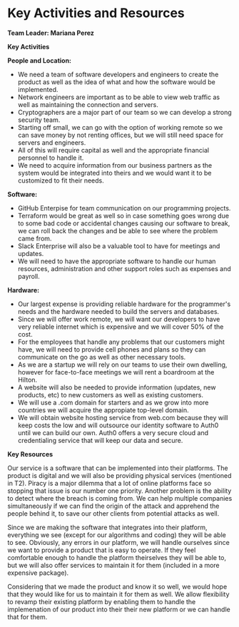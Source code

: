 # Key Activities and Resources
**Team Leader: Mariana Perez**
 
 **Key Activities**
 
**People and Location:**
- We need a team of software developers and engineers to create the product as well as the idea of what and how the software would be implemented.
- Network engineers are important as to be able to view web traffic as well as maintaining the connection and servers.
- Cryptographers are a major part of our team so we can develop a strong security team. 
- Starting off small, we can go with the option of working remote so we can save money by not renting offices, but we will still need space for servers and engineers.
- All of this will require capital as well and the appropriate financial personnel to handle it.
- We need to acquire information from our business partners as the system would be integrated into theirs and we would want it to be customized to fit their needs.

**Software:**
- GitHub Enterpise for team communication on our programming projects. 
- Terraform would be great as well so in case something goes wrong due to some bad code or accidental changes causing our software to break, we can roll back the changes and be able to see where the problem came from. 
- Slack Enterprise will also be a valuable tool to have for meetings and updates. 
- We will need to have the appropriate software to handle our human resources, administration and other support roles such as expenses and payroll. 

**Hardware:**
- Our largest expense is providing reliable hardware for the programmer's needs and the hardware needed to build the servers and databases.
- Since we will offer work remote, we will want our developers to have very reliable internet which is expensive and we will cover 50% of the cost.
- For the employees that handle any problems that our customers might have, we will need to provide cell phones and plans so they can communicate on the go as well as other necessary tools.
- As we are a startup we will rely on our teams to use their own dwelling, however for face-to-face meetings we will rent a boardroom at the Hilton.
- A website will also be needed to provide information (updates, new products, etc) to new customers as well as existing customers.
- We will use a .com domain for starters and as we grow into more countries we will acquire the appropiate top-level domain. 
- We will obtain website hosting service from web.com because they will keep costs the low and will outsource our identity software to Auth0 until we can build our own. Auth0 offers a very secure cloud and credentialing service that will keep our data and secure.

**Key Resources**

Our service is a software that can be implemented into their platforms. The product is digital and we will also be providing physical services (mentioned in T2). Piracy is a major dilemma that a lot of online platforms face so stopping that issue is our number one priority. Another problem is the ability to detect where the breach is coming from. We can help multiple companies simultaneously if we can find the origin of the attack and apprehend the people behind it, to save our other clients from potential attacks as well.

Since we are making the software that integrates into their platform, everything we see (except for our algorithms and coding) they will be able to see. Obviously, any errors in our platform, we will handle ourselves since we want to provide a product that is easy to operate. If they feel comfortable enough to handle the platform theirselves they will be able to, but we will also offer services to maintain it for them (included in a more expensive package). 

Considering that we made the product and know it so well, we would hope that they would like for us to maintain it for them as well. We allow flexibility to revamp their existing platform by enabling them to handle the implemenation of our product into their their new platform or we can handle that for them.
